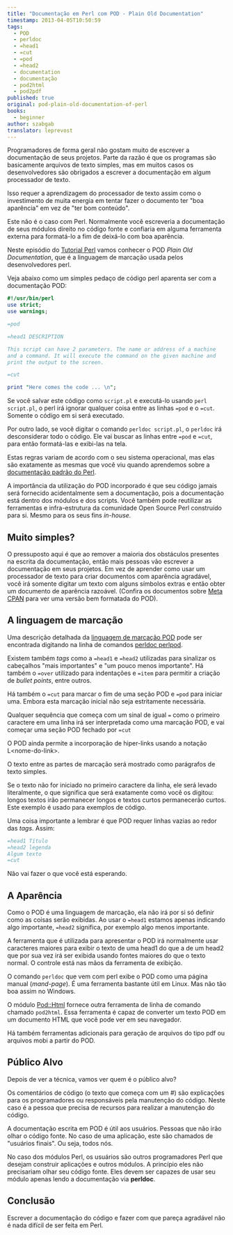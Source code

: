 ```yaml
---
title: "Documentação em Perl com POD - Plain Old Documentation"
timestamp: 2013-04-05T10:50:59
tags:
  - POD
  - perldoc
  - =head1
  - =cut
  - =pod
  - =head2
  - documentation
  - documentação
  - pod2html
  - pod2pdf
published: true
original: pod-plain-old-documentation-of-perl
books:
  - beginner
author: szabgab
translator: leprevost
---
```



Programadores de forma geral não gostam muito de escrever a documentação de seus projetos. Parte da razão é que os programas
são basicamente arquivos de texto simples, mas em muitos casos os desenvolvedores são obrigados a escrever a
documentação em algum processador de texto.

Isso requer a aprendizagem do processador de texto assim como o investimento de muita energia em tentar fazer o documento
ter "boa aparência" em vez de "ter bom conteúdo".

Este não é o caso com Perl. Normalmente você escreveria a documentação de seus módulos direito no código fonte e confiaria
em alguma ferramenta externa para formatá-lo a fim de deixá-lo com boa aparência.


Neste episódio do [Tutorial Perl](/perl-tutorial) vamos conhecer o POD <i>Plain Old Documentation</i>,
que é a linguagem de marcação usada pelos desenvolvedores perl.

Veja abaixo como um simples pedaço de código perl aparenta ser com a documentação POD:

```perl
#!/usr/bin/perl
use strict;
use warnings;

=pod

=head1 DESCRIPTION

This script can have 2 parameters. The name or address of a machine
and a command. It will execute the command on the given machine and
print the output to the screen.

=cut

print "Here comes the code ... \n";
```

Se você salvar este código como `script.pl` e executá-lo usando `perl script.pl`,
o perl irá ignorar qualquer coisa entre as linhas `=pod` e o `=cut`.
Somente o código em si será executado.

Por outro lado, se você digitar o comando `perldoc script.pl`, o `perldoc`
irá desconsiderar todo o código. Ele vai buscar as linhas entre `=pod` e `=cut`,
para então formatá-las e exibi-las na tela.

Estas regras variam de acordo com o seu sistema operacional, mas elas são exatamente as mesmas que você viu quando aprendemos sobre a
[documentação padrão do Perl](/documentacao-do-perl-e-modulos-cpan).

A importância da utilização do POD incorporado é que seu código jamais será fornecido
acidentalmente sem a documentação, pois a documentação está dentro dos módulos e dos scripts.
Você também pode reutilizar as ferramentas e infra-estrutura da comunidade Open Source Perl
construído para si. Mesmo para os seus fins <i>in-house.</i>

## Muito simples?

O pressuposto aqui é que ao remover a maioria dos obstáculos presentes na escrita da
documentação, então mais pessoas vão escrever a documentação em seus projetos. Em vez de aprender como usar um processador
de texto para criar documentos com aparência agradável, você irá somente digitar um texto com alguns símbolos extras e então
obter um documento de aparência razoável. (Confira os documentos sobre [Meta CPAN](http://metacpan.org/)
para ver uma versão bem formatada do POD).

## A linguagem de marcação

Uma descrição detalhada da [linguagem de marcação POD](http://perldoc.perl.org/perlpod.html)
pode ser encontrada digitando na linha de comandos [perldoc perlpod](http://perldoc.perl.org/perlpod.html).

Existem também <i>tags</i> como a `=head1` e `=head2` utilizadas para sinalizar os cabeçalhos "mais importantes" e "um pouco menos importante".
Há também o `=over` utilizado para indentações e `=item`
para permitir a criação de <i>bullet points</i>, entre outros.

Há também o `=cut` para marcar o fim de uma seção POD e `=pod` para iniciar uma.
Embora esta marcação inicial não seja estritamente necessária.

Qualquer sequência que começa com um sinal de igual `=` como o primeiro caractere em uma linha irá ser interpretada como uma marcação POD,
e vai começar uma seção POD fechado por `=cut`

O POD ainda permite a incorporação de hiper-links usando a notação L&lt;nome-do-link>.

O texto entre as partes de marcação será mostrado como parágrafos de texto simples.

Se o texto não for iniciado no primeiro caractere da linha, ele será levado literalmente,
o que significa que será exatamente como você os digitou: longos textos irão permanecer longos e textos curtos permanecerão curtos.
Este exemplo é usado para exemplos de código.

Uma coisa importante a lembrar é que POD requer linhas vazias ao redor das <i>tags</i>.
Assim:

```perl
=head1 Título
=head2 legenda
Algum texto
=cut
```

Não vai fazer o que você está esperando.

## A Aparência

Como o POD é uma linguagem de marcação, ela não irá por si só definir como as coisas serão exibidas.
Ao usar o `=head1` estamos apenas indicando algo importante, `=head2` significa, por exemplo algo menos importante.

A ferramenta que é utilizada para apresentar o POD irá normalmente usar caracteres maiores para exibir o texto de uma head1 do que a de um
head2 que por sua vez irá ser exibida usando fontes maiores do que o texto normal. O controle está nas mãos da ferramenta de exibição.

O comando `perldoc` que vem com perl exibe o POD como uma página manual (<i>mand-page</i>). É uma ferramenta bastante útil em Linux.
Mas não tão boa assim no Windows.

O módulo [Pod::Html](https://metacpan.org/pod/Pod::Html) fornece outra ferramenta de linha de comando chamado `pod2html`.
Essa ferramenta é capaz de converter um texto POD em um documento HTML que você pode ver em seu navegador.

Há também ferramentas adicionais para geração de arquivos do tipo pdf ou arquivos mobi a partir do POD.

## Público Alvo

Depois de ver a técnica, vamos ver quem é o público alvo?

Os comentários de código (o texto que começa com um #) são explicações para
os programadores ou responsáveis pela manutenção do código. Neste caso é a
pessoa que precisa de recursos para realizar a manutenção do código.

A documentação escrita em POD é útil aos usuários. Pessoas que não irão
olhar o código fonte. No caso de uma aplicação, este são chamados de "usuários finais".
Ou seja, todos nós.

No caso dos módulos Perl, os usuários são outros programadores Perl que desejam
construir aplicações e outros módulos. A princípio eles não precisariam olhar seu código fonte.
Eles devem ser capazes de usar seu módulo apenas lendo a documentação via <b>perldoc</b>.

## Conclusão

Escrever a documentação do código e fazer com que pareça agradável não é nada
difícil de ser feita em Perl.

